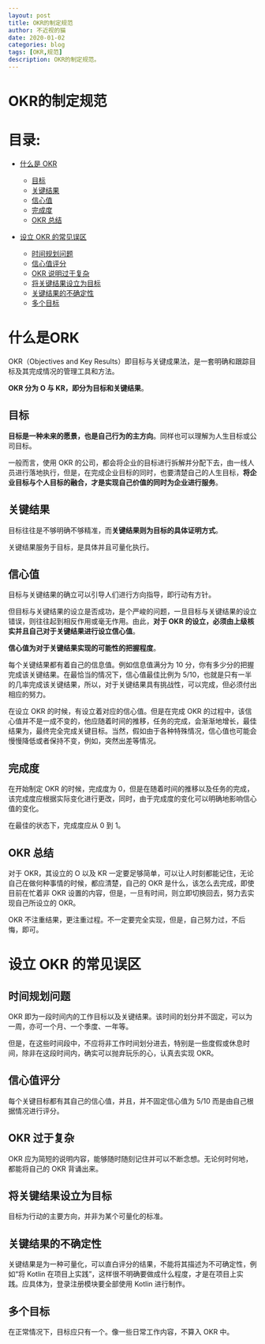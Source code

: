 ```yaml
---
layout: post
title: OKR的制定规范
author: 不近视的猫
date: 2020-01-02
categories: blog
tags: [OKR,规范]
description: OKR的制定规范。
---
```


# OKR的制定规范

# 目录:

- [什么是 OKR](#1)
	- [目标](#1.1)
	- [关键结果](#1.2)
	- [信心值](#1.3)
	- [完成度](#1.4)
	- [OKR 总结](#1.5)
	
- [设立 OKR 的常见误区](#2)
	- [时间规划问题](#2.1)
	- [信心值评分](#2.2)
	- [OKR 说明过于复杂](#2.3)
	- [将关键结果设立为目标](#2.4)
	- [关键结果的不确定性](#2.5)
	- [多个目标](#2.6)


# <span id = "1">什么是ORK</span>

OKR（Objectives and Key Results）即目标与关键成果法，是一套明确和跟踪目标及其完成情况的管理工具和方法。

**OKR 分为 O 与 KR，即分为目标和关键结果**。

## <span id = "1.1">目标</span>

**目标是一种未来的愿景，也是自己行为的主方向**。同样也可以理解为人生目标或公司目标。

一般而言，使用 OKR 的公司，都会将企业的目标进行拆解并分配下去，由一线人员进行落地执行，但是，在完成企业目标的同时，也要清楚自己的人生目标，**将企业目标与个人目标的融合，才是实现自己价值的同时为企业进行服务**。

## <span id = "1.2">关键结果</span>

目标往往是不够明确不够精准，而**关键结果则为目标的具体证明方式**。

关键结果服务于目标，是具体并且可量化执行。

## <span id = "1.3">信心值</span>

目标与关键结果的确立可以引导人们进行方向指导，即行动有方针。

但目标与关键结果的设立是否成功，是个严峻的问题，一旦目标与关键结果的设立错误，则往往起到相反作用或毫无作用。由此，**对于 OKR 的设立，必须由上级核实并且自己对于关键结果进行设立信心值**。

**信心值为对于关键结果实现的可能性的把握程度**。

每个关键结果都有着自己的信息值。例如信息值满分为 10 分，你有多少分的把握完成该关键结果。在最恰当的情况下，信心值最佳比例为 5/10，也就是只有一半的几率完成该关键结果，所以，对于关键结果具有挑战性，可以完成，但必须付出相应的努力。

在设立 OKR 的时候，有设立着对应的信心值。但是在完成 OKR 的过程中，该信心值并不是一成不变的，他应随着时间的推移，任务的完成，会渐渐地增长，最佳结果为，最终完全完成关键目标。当然，假如由于各种特殊情况，信心值也可能会慢慢降低或者保持不变，例如，突然出差等情况。

## <span id = "1.4">完成度</span>

在开始制定 OKR 的时候，完成度为 0，但是在随着时间的推移以及任务的完成，该完成度应根据实际变化进行更改，同时，由于完成度的变化可以明确地影响信心值的变化。

在最佳的状态下，完成度应从 0 到 1。

## <span id = "1.5">OKR 总结</span>

对于 OKR，其设立的 O 以及 KR 一定要足够简单，可以让人时刻都能记住，无论自己在做何种事情的时候，都应清楚，自己的 OKR 是什么，该怎么去完成，即使目前在忙着非 OKR 设置的内容，但是，一旦有时间，则立即切换回去，努力去实现自己所设立的 OKR。

OKR 不注重结果，更注重过程。不一定要完全实现，但是，自己努力过，不后悔，即可。

# <span id = "2">设立 OKR 的常见误区</span>

## <span id = "2.1">时间规划问题</span>

OKR 即为一段时间内的工作目标以及关键结果。该时间的划分并不固定，可以为一周，亦可一个月、一个季度、一年等。

但是，在这些时间段中，不应将非工作时间划分进去，特别是一些度假或休息时间，除非在这段时间内，确实可以抛弃玩乐的心，认真去实现 OKR。


## <span id = "2.2">信心值评分</span>

每个关键目标都有其自己的信心值，并且，并不固定信心值为 5/10 而是由自己根据情况进行评分。


## <span id = "2.3">OKR 过于复杂</span>

OKR 应为简短的说明内容，能够随时随刻记住并可以不断念想。无论何时何地，都能将自己的 OKR 背诵出来。

## <span id = "2.4">将关键结果设立为目标</span>

目标为行动的主要方向，并非为某个可量化的标准。


## <span id = "2.5">关键结果的不确定性</span>

关键结果是为一种可量化，可以直白评分的结果，不能将其描述为不可确定性，例如“将 Kotlin 在项目上实践”，这样很不明确要做成什么程度，才是在项目上实践。应具体为，登录注册模块要全部使用 Kotlin 进行制作。


## <span id = "2.6">多个目标</span>

在正常情况下，目标应只有一个。像一些日常工作内容，不算入 OKR 中。

